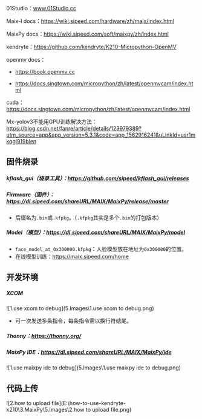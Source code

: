 01Studio：www.01Studio.cc

Maix-I docs：https://wiki.sipeed.com/hardware/zh/maix/index.html

MaixPy docs：https://wiki.sipeed.com/soft/maixpy/zh/index.html

kendryte：https://github.com/kendryte/K210-Micropython-OpenMV

openmv docs：

- https://book.openmv.cc

- https://docs.singtown.com/micropython/zh/latest/openmvcam/index.html

cuda：https://docs.singtown.com/micropython/zh/latest/openmvcam/index.html

Mx-yolov3不能用GPU训练解决方法：https://blog.csdn.net/fanre/article/details/123979389?utm_source=app&app_version=5.3.1&code=app_1562916241&uLinkId=usr1mkqgl919blen



## 固件烧录

##### kflash_gui（烧录工具）：https://github.com/sipeed/kflash_gui/releases

##### Firmware（固件）：https://dl.sipeed.com/shareURL/MAIX/MaixPy/release/master

- 后缀名为`.bin`或`.kfpkg`。（`.kfpkg`其实是多个`.bin`的打包版本）

##### Model（模型）：https://dl.sipeed.com/shareURL/MAIX/MaixPy/model

* `face_model_at_0x300000.kfpkg`：人脸模型放在地址为`0x300000`的位置。
* 在线模型训练：https://maix.sipeed.com/home


## 开发环境

##### XCOM

![1.use xcom to debug](5.Images\1.use xcom to debug.png)

* 可一次发送多条指令，每条指令需以换行符结尾。

##### Thonny：https://thonny.org/

##### MaixPy IDE：https://dl.sipeed.com/shareURL/MAIX/MaixPy/ide

![1.use maixpy ide to debug](5.Images\1.use maixpy ide to debug.png)

## 代码上传

![2.how to upload file](E:\how-to-use-kendryte-k210\3.MaixPy\5.Images\2.how to upload file.png)



